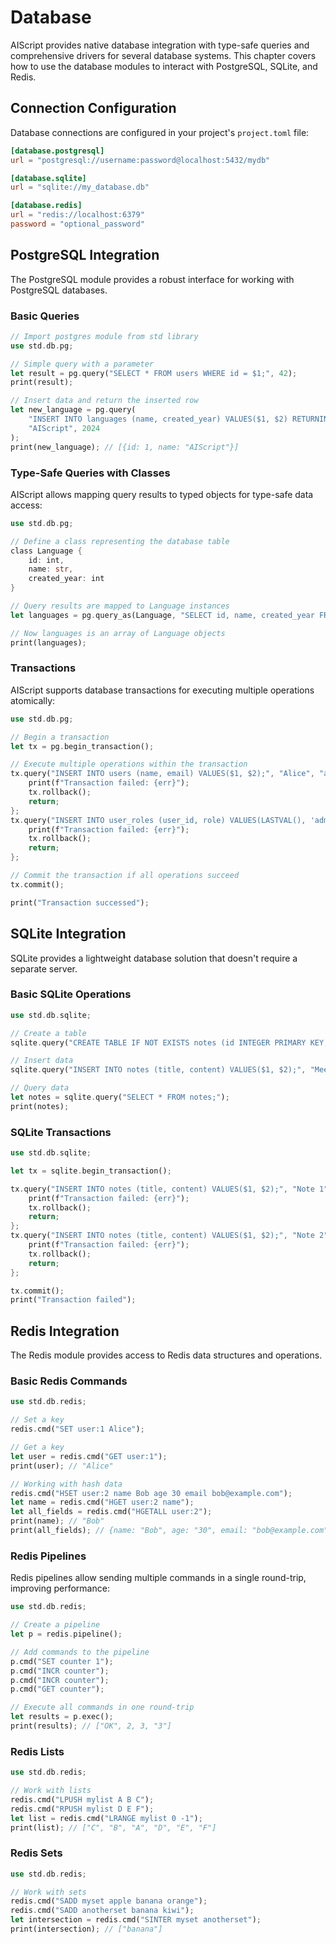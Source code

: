 # Database

AIScript provides native database integration with type-safe queries and comprehensive drivers for several database systems. This chapter covers how to use the database modules to interact with PostgreSQL, SQLite, and Redis.

## Connection Configuration

Database connections are configured in your project's `project.toml` file:

```toml
[database.postgresql]
url = "postgresql://username:password@localhost:5432/mydb"

[database.sqlite]
url = "sqlite://my_database.db"

[database.redis]
url = "redis://localhost:6379"
password = "optional_password"
```

## PostgreSQL Integration

The PostgreSQL module provides a robust interface for working with PostgreSQL databases.

### Basic Queries

```rust
// Import postgres module from std library
use std.db.pg;

// Simple query with a parameter
let result = pg.query("SELECT * FROM users WHERE id = $1;", 42);
print(result);

// Insert data and return the inserted row
let new_language = pg.query(
    "INSERT INTO languages (name, created_year) VALUES($1, $2) RETURNING id, name;", 
    "AIScript", 2024
);
print(new_language); // [{id: 1, name: "AIScript"}]
```

### Type-Safe Queries with Classes

AIScript allows mapping query results to typed objects for type-safe data access:

```rust
use std.db.pg;

// Define a class representing the database table
class Language {
    id: int,
    name: str,
    created_year: int
}

// Query results are mapped to Language instances
let languages = pg.query_as(Language, "SELECT id, name, created_year FROM languages WHERE created_year > $1;", 2000);

// Now languages is an array of Language objects
print(languages);
```

### Transactions

AIScript supports database transactions for executing multiple operations atomically:

```rust
use std.db.pg;

// Begin a transaction
let tx = pg.begin_transaction();

// Execute multiple operations within the transaction
tx.query("INSERT INTO users (name, email) VALUES($1, $2);", "Alice", "alice@example.com") |err| {
    print(f"Transaction failed: {err}");
    tx.rollback();
    return;
};
tx.query("INSERT INTO user_roles (user_id, role) VALUES(LASTVAL(), 'admin');") |err| {
    print(f"Transaction failed: {err}");
    tx.rollback();
    return;
};

// Commit the transaction if all operations succeed
tx.commit();

print("Transaction successed");
```

<!-- ### Prepared Statements

For queries that are executed frequently, prepared statements improve performance:

```rust
use std.db.pg;

// Create a prepared statement
let stmt = pg.prepare("SELECT * FROM products WHERE category = $1 AND price < $2;");

// Execute with different parameters
let electronics = stmt.execute("electronics", 1000);
let clothing = stmt.execute("clothing", 50);
``` -->

## SQLite Integration

SQLite provides a lightweight database solution that doesn't require a separate server.

### Basic SQLite Operations

```rust
use std.db.sqlite;

// Create a table
sqlite.query("CREATE TABLE IF NOT EXISTS notes (id INTEGER PRIMARY KEY, title TEXT, content TEXT);");

// Insert data
sqlite.query("INSERT INTO notes (title, content) VALUES($1, $2);", "Meeting Notes", "Discuss new features");

// Query data
let notes = sqlite.query("SELECT * FROM notes;");
print(notes);
```

### SQLite Transactions

```rust
use std.db.sqlite;

let tx = sqlite.begin_transaction();

tx.query("INSERT INTO notes (title, content) VALUES($1, $2);", "Note 1", "Content 1") |err| {
    print(f"Transaction failed: {err}");
    tx.rollback();
    return;
};
tx.query("INSERT INTO notes (title, content) VALUES($1, $2);", "Note 2", "Content 2") |err| {
    print(f"Transaction failed: {err}");
    tx.rollback();
    return;
};

tx.commit();
print("Transaction failed");
```

## Redis Integration

The Redis module provides access to Redis data structures and operations.

### Basic Redis Commands

```rust
use std.db.redis;

// Set a key
redis.cmd("SET user:1 Alice");

// Get a key
let user = redis.cmd("GET user:1");
print(user); // "Alice"

// Working with hash data
redis.cmd("HSET user:2 name Bob age 30 email bob@example.com");
let name = redis.cmd("HGET user:2 name");
let all_fields = redis.cmd("HGETALL user:2");
print(name); // "Bob"
print(all_fields); // {name: "Bob", age: "30", email: "bob@example.com"}
```

### Redis Pipelines

Redis pipelines allow sending multiple commands in a single round-trip, improving performance:

```rust
use std.db.redis;

// Create a pipeline
let p = redis.pipeline();

// Add commands to the pipeline
p.cmd("SET counter 1");
p.cmd("INCR counter");
p.cmd("INCR counter");
p.cmd("GET counter");

// Execute all commands in one round-trip
let results = p.exec();
print(results); // ["OK", 2, 3, "3"]
```

### Redis Lists

```rust
use std.db.redis;

// Work with lists
redis.cmd("LPUSH mylist A B C");
redis.cmd("RPUSH mylist D E F");
let list = redis.cmd("LRANGE mylist 0 -1");
print(list); // ["C", "B", "A", "D", "E", "F"]
```

### Redis Sets

```rust
use std.db.redis;

// Work with sets
redis.cmd("SADD myset apple banana orange");
redis.cmd("SADD anotherset banana kiwi");
let intersection = redis.cmd("SINTER myset anotherset");
print(intersection); // ["banana"]
```
